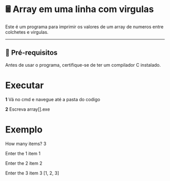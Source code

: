 # 🖩 Array em uma linha com virgulas

Este é um programa para imprimir os valores de um array de numeros entre colchetes e virgulas.

---

## 🔧 **Pré-requisitos**

Antes de usar o programa, certifique-se de ter um compilador C instalado.

# **Executar**

**1** Vá no cmd e navegue até a pasta do codigo

**2** Escreva array[].exe

# **Exemplo**

How many items? 3

Enter the 1 item 1

Enter the 2 item 2

Enter the 3 item 3
[1, 2, 3]
